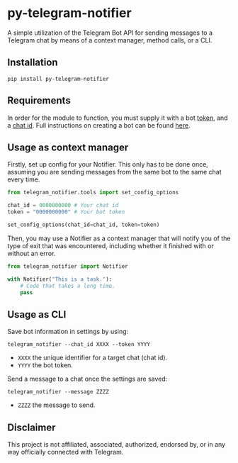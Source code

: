 # py-telegram-notifier
A simple utilization of the Telegram Bot API for sending messages to a Telegram chat by means of 
a context manager, method calls, or a CLI.

## Installation
    pip install py-telegram-notifier

## Requirements
In order for the module to function, you must supply it with a bot 
[token](https://core.telegram.org/bots/api#making-requests), and a 
[chat id](https://core.telegram.org/bots/api#sendmessage). Full instructions on creating a bot 
can be found [here](https://core.telegram.org/bots#3-how-do-i-create-a-bot).

## Usage as context manager
Firstly, set up config for your Notifier. This only has to be done once, assuming you are 
sending messages from the same bot to the same chat every time.
```python
from telegram_notifier.tools import set_config_options

chat_id = 0000000000 # Your chat id
token = "0000000000" # Your bot token

set_config_options(chat_id=chat_id, token=token)
```
Then, you may use a Notifier as a context manager that will notify you of the type of exit 
that was encountered, including whether it finished with or without an error.
```python
from telegram_notifier import Notifier

with Notifier("This is a task."):
    # Code that takes a long time.
    pass
```

## Usage as CLI
Save bot information in settings by using:
    
    telegram_notifier --chat_id XXXX --token YYYY
    
- ``XXXX`` the unique identifier for a target chat (chat id).
- ``YYYY`` the bot token.

Send a message to a chat once the settings are saved:

    telegram_notifier --message ZZZZ
    
- ``ZZZZ`` the message to send.

## Disclaimer
This project is not affiliated, associated, authorized, endorsed by, or in any way officially 
connected with Telegram.